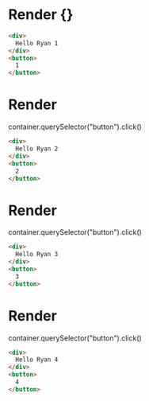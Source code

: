# Render {}
```html
<div>
  Hello Ryan 1
</div>
<button>
  1
</button>
```


# Render 
container.querySelector("button").click()

```html
<div>
  Hello Ryan 2
</div>
<button>
  2
</button>
```


# Render 
container.querySelector("button").click()

```html
<div>
  Hello Ryan 3
</div>
<button>
  3
</button>
```


# Render 
container.querySelector("button").click()

```html
<div>
  Hello Ryan 4
</div>
<button>
  4
</button>
```
